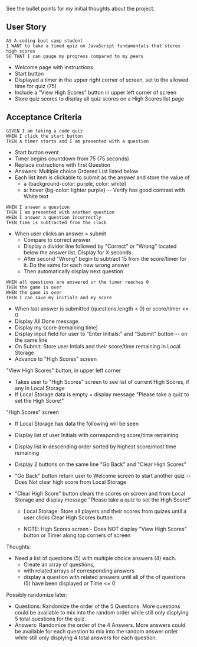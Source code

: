 See the bullet points for my initial thoughts about the project.

## User Story

```
AS A coding boot camp student
I WANT to take a timed quiz on JavaScript fundamentals that stores high scores
SO THAT I can gauge my progress compared to my peers
```

- Welcome page with instructions
- Start button
- Displayed a timer in the upper right corner of screen, set to the allowed time for quiz (75)
- Include a "View High Scores" button in upper left corner of screen
- Store quiz scores to display all quiz scores on a High Scores list page

## Acceptance Criteria

```
GIVEN I am taking a code quiz
WHEN I click the start button
THEN a timer starts and I am presented with a question
```

- Start button event
- Timer begins countdown from 75 (75 seconds)
- Replace instructions with first Question
- Answers: Multiple choice Ordered List listed below
- Each list item is clickable to submit as the answer and store the value of
  - a {background-color: purple, color: white}
  - a: hover {bg-color: lighter purple} -- Verify has good contrast with White text

```
WHEN I answer a question
THEN I am presented with another question
WHEN I answer a question incorrectly
THEN time is subtracted from the clock

```

- When user clicks an answer = submit
  - Compare to correct answer
  - Display a divider line followed by "Correct" or "Wrong" located below the answer list. Display for X seconds.
  - After second "Wrong" begin to subtract 15 from the score/timer for it. Do the same for each new wrong answer
  - Then automatically display next question

```
WHEN all questions are answered or the timer reaches 0
THEN the game is over
WHEN the game is over
THEN I can save my initials and my score
```

- When last answer is submitted (questions.length < 0) or score/timer <= 0
- Display All Done message
- Display my score (remaining time)
- Display input field for user to "Enter Initials:" and "Submit" button -- on the same line
- On Submit: Store user Intials and their score/time remaining in Local Storage
- Advance to "High Scores" screen

"View High Scores" button, in upper left corner

- Takes user to "High Scores" screen to see list of current High Scores, if any in Local Storage
- If Local Storage data is empty = display message "Please take a quiz to set the High Score!"

"High Scores" screen

- If Local Storage has data the following will be seen
- Display list of user Initials with corresponding score/time remaining
- Display list in descending order sorted by highest score/most time remaining
- Display 2 buttons on the same line "Go Back" and "Clear High Scores"
- "Go Back" button return user to Welcome screen to start another quiz -- Does Not clear high score from Local Storage
- "Clear High Score" button clears the scores on screen and from Local Storage and display message "Please take a quiz to set the High Score!"

  - Local Storage: Store all players and their scores from quizes until a user clicks Clear High Scores button

  - NOTE: High Scores screen - Does NOT display "View High Scores" button or Timer along top corners of screen

Thoughts:

- Need a list of questions (5) with multiple choice answers (4) each.
  - Create an array of questions,
  - with related arrays of corresponding answers
  - display a question with related answers until all of the of questions (5) have been displayed or Time <= 0

Possibly randomize later:

- Questions: Randomize the order of the 5 Questions. More questions could be available to mix into the random order while still only displying 5 total questions for the quiz.
- Answers: Randomize the order of the 4 Answers. More answers could be available for each question to mix into the random answer order while still only displying 4 total answers for each question.
